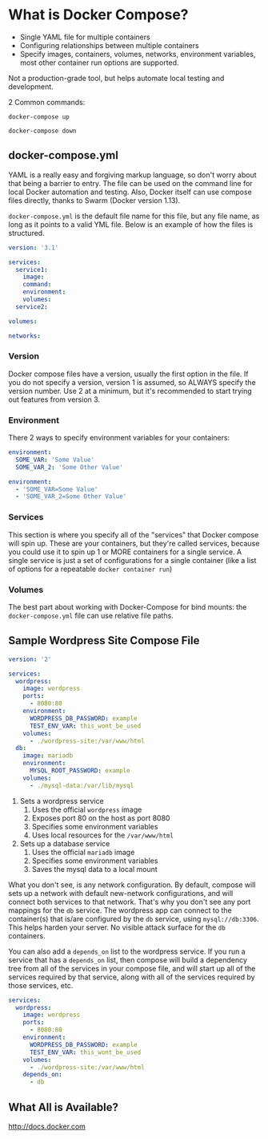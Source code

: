 # What is Docker Compose?

- Single YAML file for multiple containers
- Configuring relationships between multiple containers
- Specify images, containers, volumes, networks, environment variables, most
  other container run options are supported.

Not a production-grade tool, but helps automate local testing and development.

2 Common commands:

`docker-compose up`

`docker-compose down`

## docker-compose.yml

YAML is a really easy and forgiving markup language, so don't worry about that
being a barrier to entry. The file can be used on the command line for local
Docker automation and testing. Also, Docker itself can use compose files
directly, thanks to Swarm (Docker version 1.13).

`docker-compose.yml` is the default file name for this file, but any file name,
as long as it points to a valid YML file. Below is an example of how the files
is structured.

```yml
version: '3.1'

services:
  service1:
    image:
    command:
    environment:
    volumes:
  service2:

volumes:

networks:

```

### Version

Docker compose files have a version, usually the first option in the file. If
you do not specify a version, version 1 is assumed, so ALWAYS specify the
version number. Use 2 at a minimum, but it's recommended to start trying out
features from version 3.

### Environment

There 2 ways to specify environment variables for your containers:

```yml
environment:
  SOME_VAR: 'Some Value'
  SOME_VAR_2: 'Some Other Value'

environment:
  - 'SOME_VAR=Some Value'
  - 'SOME_VAR_2=Some Other Value'
```

### Services

This section is where you specify all of the "services" that Docker compose will
spin up. These are your containers, but they're called services, because you
could use it to spin up 1 or MORE containers for a single service. A single
service is just a set of configurations for a single container (like a list of
options for a repeatable `docker container run`)

### Volumes

The best part about working with Docker-Compose for bind mounts: the
`docker-compose.yml` file can use relative file paths.

## Sample Wordpress Site Compose File

```yml
version: '2'

services:
  wordpress:
    image: wordpress
    ports:
      - 8080:80
    environment:
      WORDPRESS_DB_PASSWORD: example
      TEST_ENV_VAR: this_wont_be_used
    volumes:
      - ./wordpress-site:/var/www/html
  db:
    image: mariadb
    environment:
      MYSQL_ROOT_PASSWORD: example
    volumes:
      - ./mysql-data:/var/lib/mysql
```

1. Sets a wordpress service
    1. Uses the official `wordpress` image
    2. Exposes port 80 on the host as port 8080
    3. Specifies some environment variables
    4. Uses local resources for the `/var/www/html`
2. Sets up a database service
    1. Uses the official `mariadb` image
    2. Specifies some environment variables
    3. Saves the mysql data to a local mount

What you don't see, is any network configuration. By default, compose will sets
up a network with default new-network configurations, and will connect both
services to that network. That's why you don't see any port mappings for the
`db` service. The wordpress app can connect to the container(s) that is/are
configured by the `db` service, using `mysql://db:3306`. This helps harden your
server. No visible attack surface for the `db` containers.

You can also add a `depends_on` list to the wordpress service. If you run a
service that has a `depends_on` list, then compose will build a dependency tree
from all of the services in your compose file, and will start up all of the
services required by that service, along with all of the services required by
those services, etc.

```yml
services:
  wordpress:
    image: wordpress
    ports:
      - 8080:80
    environment:
      WORDPRESS_DB_PASSWORD: example
      TEST_ENV_VAR: this_wont_be_used
    volumes:
      - ./wordpress-site:/var/www/html
    depends_on:
      - db
```

## What All is Available?

http://docs.docker.com
